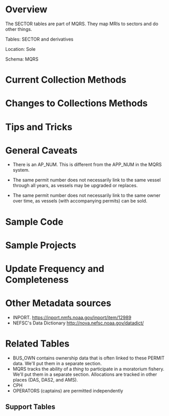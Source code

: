# Overview
The SECTOR tables are part of MQRS.  They map MRIs to sectors and do other things.  

Tables: SECTOR and derivatives 

Location: Sole

Schema: MQRS
        
# Current Collection Methods

# Changes to Collections Methods

# Tips and Tricks

# General Caveats
* There is an AP_NUM. This is different from the APP_NUM in the MQRS system.

* The same permit number does not necessarily link to the same vessel through all years, as vessels may be upgraded or replaces. 

* The same permit number does not necessarily link to the same owner over time, as vessels (with accompanying permits) can be sold.

# Sample Code

# Sample Projects

# Update Frequency and Completeness


# Other Metadata sources
+ INPORT.  https://inport.nmfs.noaa.gov/inport/item/12989
+ NEFSC's Data Dictionary  http://nova.nefsc.noaa.gov/datadict/


# Related Tables
+ BUS_OWN contains ownership data that is often linked to these PERMIT data. We'll put them in a separate section.
+ MQRS tracks the ability of a *thing* to participate in a moratorium fishery. We'll put them in a separate section.  Allocations are tracked in other places (DAS, DAS2, and AMS).
+ CPH
+ OPERATORS (captains) are permitted independently 
## Support Tables

